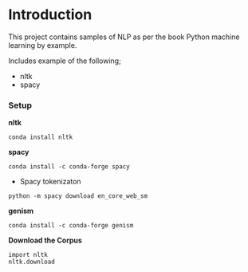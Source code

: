 # Introduction

This project contains samples of NLP as per the book Python machine learning by example.

Includes example of the following;

- nltk
- spacy


### Setup

**nltk**
```
conda install nltk
```

**spacy**
```
conda install -c conda-forge spacy
```
- Spacy tokenizaton
```
python -m spacy download en_core_web_sm
```

**genism**
```
conda install -c conda-forge genism
```

**Download the Corpus**
```
import nltk
nltk.download
```


